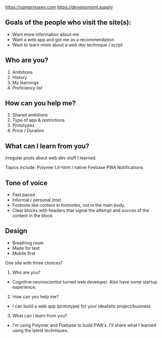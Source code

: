*https://samprinssen.com*
*https://development.supply*

## Goals of the people who visit the site(s):
- Want more information about me
- Want a web app and got me as a recommendation
- Want to learn more about a web dev technique / script
  
## Who are you?
1. Ambitions
2. History
3. My learnings
4. Proficiency list

## How can you help me?

1. Shared ambitions
2. Type of app & restrictions
3. Prototypes
4. Price / Duration

## What can I learn from you?

Irregular posts about web dev stuff I learned. 

Topics include:
Polymer 
Lit-html / native
Firebase
PWA
Notifications

## Tone of voice
- Fast paced
- Informal / personal (me)
- Footnote like content in footnotes, not in the main body.
- Clear blocks with headers that signal the attempt and succes of the content in the block

## Design
- Breathing room
- Made for text
- Mobile first

One site with three choices?
1. Who are you?
  - Cognitive neuroscientist turned web developer. Also have some startup experience.
2. How can you help me?
  - I can build a web app (prototype) for your idealistic project/business
3. What can I learn from you?
  - I'm using Polymer and Firebase to build PWA's. I'll share what I learned using the latest techniques. 
